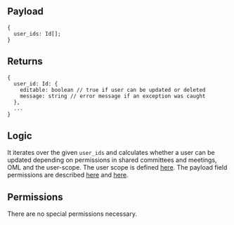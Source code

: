 ## Payload

```
{
  user_ids: Id[];
}
```

## Returns

```
{
  user_id: Id: {
    editable: boolean // true if user can be updated or deleted
    message: string // error message if an exception was caught
  },
  ...
}
```

## Logic

It iterates over the given `user_ids` and calculates whether a user can be updated depending on permissions in shared committees and meetings, OML and the user-scope. The user scope is defined [here](https://github.com/OpenSlides/OpenSlides/wiki/Users#user-scopes). The payload field permissions are described [here](https://github.com/OpenSlides/openslides-backend/blob/main/docs/actions/user.update.md) and [here](https://github.com/OpenSlides/openslides-backend/blob/main/docs/actions/user.create.md).

## Permissions

There are no special permissions necessary.